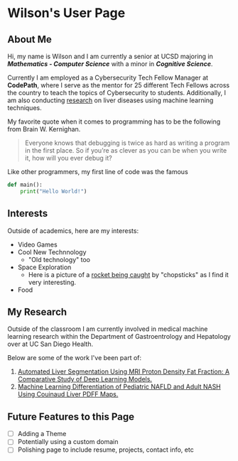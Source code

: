 # Wilson's User Page

## About Me
Hi, my name is Wilson and I am currently a senior at UCSD majoring in ***Mathematics - Computer Science*** with a minor in ***Cognitive Science***.

Currently I am employed as a Cybersecurity Tech Fellow Manager at **CodePath**, where I serve as the mentor for 25 different Tech Fellows across the country to teach the topics of Cybersecurity to students. Additionally, I am also conducting [research](#my-research) on liver diseases using machine learning techniques.

My favorite quote when it comes to programming has to be the following from Brain W. Kernighan.

> Everyone knows that debugging is twice as hard as writing a program in the first place. So if you’re as clever as you can be when you write it, how will you ever debug it?

Like other programmers, my first line of code was the famous

``` python
def main():
    print("Hello World!")
```

## Interests
Outside of academics, here are my interests:
- Video Games
- Cool New Technnology
  - "Old technology" too
- Space Exploration
  - Here is a picture of a [rocket being caught](/image.png) by "chopsticks" as I find it very interesting.
- Food

## My Research
Outside of the classroom I am currently involved in medical machine learning research within the Department of Gastroentrology and Hepatology over at UC San Diego Health. 

Below are some of the work I've been part of:

1. [Automated Liver Segmentation Using MRI Proton Density Fat Fraction: A Comparative Study of Deep Learning Models.](https://journals.lww.com/ajg/fulltext/2024/10001/s1803_automated_liver_segmentation_using_mri.1804.aspx) 
2. [Machine Learning Differentiation of Pediatric NAFLD and Adult NASH Using Couinaud Liver PDFF Maps.](https://journals.lww.com/ajg/fulltext/2024/10001/s1730_machine_learning_differentiation_of.1731.aspx)


## Future Features to this Page
- [ ] Adding a Theme
- [ ] Potentially using a custom domain
- [ ] Polishing page to include resume, projects, contact info, etc
